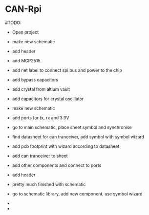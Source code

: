 # CAN-Rpi

#TODO:

* Open  project

* make new schematic

* add header

* add MCP2515

* add net label to connect spi bus and power to the chip

* add bypass capacitors

* add crystal from altium vault

* add capacitors for crystal oscillator

* make new schematic

* add ports for tx, rx and 3.3V

* go to main schematic, place sheet symbol and synchronise

* find datasheet for can tranceiver, add symbol with symbol wizard

* add pcb footprint with wizard according to datasheet

* add can tranceiver to sheet

* add other components and connect to ports

* add header

* pretty much finished with schematic

* go to schematic library, add new component, use symbol wizard


* 

* 
